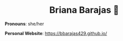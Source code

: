 <h1 align="center"> Briana Barajas 🐢 </h1>

**Pronouns**: she/her

**Personal Website**: https://bbarajas429.github.io/

<!--
**bbarajas429/bbarajas429** is a ✨ _special_ ✨ repository because its `README.md` (this file) appears on your GitHub profile.

Here are some ideas to get you started:

- 🔭 I’m currently working on ...
- 🌱 I’m currently learning ...
- 👯 I’m looking to collaborate on ...
- 🤔 I’m looking for help with ...
- 💬 Ask me about ...
- 📫 How to reach me: ...
- 😄 Pronouns: ...
- ⚡ Fun fact: ...
-->
